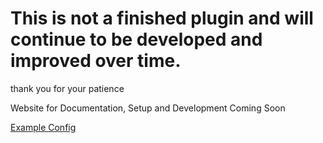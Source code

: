 # This is not a finished plugin and will continue to be developed and improved over time.

thank you for your patience

Website for Documentation, Setup and Development Coming Soon

[Example Config](https://github.com/TastyPommesLul/BCBlock/blob/master/src/main/resources/example-config.yml)
